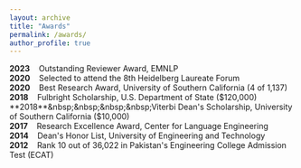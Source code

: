 ```yaml
---
layout: archive
title: "Awards"
permalink: /awards/
author_profile: true
---
```


**2023**&nbsp;&nbsp;&nbsp;&nbsp;Outstanding Reviewer Award, EMNLP  
**2020**&nbsp;&nbsp;&nbsp;&nbsp;Selected to attend the 8th Heidelberg Laureate Forum  
**2020**&nbsp;&nbsp;&nbsp;&nbsp;Best Research Award, University of Southern California (4 of 1,137)  
**2018**&nbsp;&nbsp;&nbsp;&nbsp;Fulbright Scholarship, U.S. Department of State ($120,000)  
**2018**&nbsp;&nbsp;&nbsp;&nbsp;Viterbi Dean's Scholarship, University of Southern California ($10,000)  
**2017**&nbsp;&nbsp;&nbsp;&nbsp;Research Excellence Award, Center for Language Engineering  
**2014**&nbsp;&nbsp;&nbsp;&nbsp;Dean's Honor List, University of Engineering and Technology  
**2012**&nbsp;&nbsp;&nbsp;&nbsp;Rank 10 out of 36,022 in Pakistan's Engineering College Admission Test (ECAT)  
